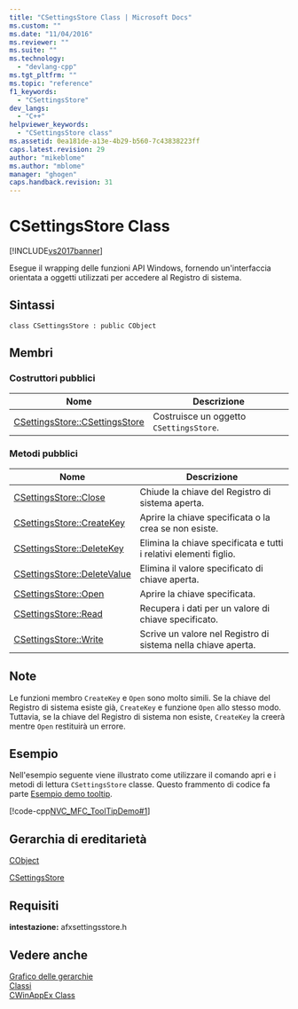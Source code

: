 ```yaml
---
title: "CSettingsStore Class | Microsoft Docs"
ms.custom: ""
ms.date: "11/04/2016"
ms.reviewer: ""
ms.suite: ""
ms.technology: 
  - "devlang-cpp"
ms.tgt_pltfrm: ""
ms.topic: "reference"
f1_keywords: 
  - "CSettingsStore"
dev_langs: 
  - "C++"
helpviewer_keywords: 
  - "CSettingsStore class"
ms.assetid: 0ea181de-a13e-4b29-b560-7c43838223ff
caps.latest.revision: 29
author: "mikeblome"
ms.author: "mblome"
manager: "ghogen"
caps.handback.revision: 31
---
```

# CSettingsStore Class
[!INCLUDE[vs2017banner](../../assembler/inline/includes/vs2017banner.md)]

Esegue il wrapping delle funzioni API Windows, fornendo un'interfaccia orientata a oggetti utilizzati per accedere al Registro di sistema.  
  
## Sintassi  
  
```  
class CSettingsStore : public CObject  
```  
  
## Membri  
  
### Costruttori pubblici  
  
|Nome|Descrizione|  
|----------|-----------------|  
|[CSettingsStore::CSettingsStore](../Topic/CSettingsStore::CSettingsStore.md)|Costruisce un oggetto `CSettingsStore`.|  
  
### Metodi pubblici  
  
|Nome|Descrizione|  
|----------|-----------------|  
|[CSettingsStore::Close](../Topic/CSettingsStore::Close.md)|Chiude la chiave del Registro di sistema aperta.|  
|[CSettingsStore::CreateKey](../Topic/CSettingsStore::CreateKey.md)|Aprire la chiave specificata o la crea se non esiste.|  
|[CSettingsStore::DeleteKey](../Topic/CSettingsStore::DeleteKey.md)|Elimina la chiave specificata e tutti i relativi elementi figlio.|  
|[CSettingsStore::DeleteValue](../Topic/CSettingsStore::DeleteValue.md)|Elimina il valore specificato di chiave aperta.|  
|[CSettingsStore::Open](../Topic/CSettingsStore::Open.md)|Aprire la chiave specificata.|  
|[CSettingsStore::Read](../Topic/CSettingsStore::Read.md)|Recupera i dati per un valore di chiave specificato.|  
|[CSettingsStore::Write](../Topic/CSettingsStore::Write.md)|Scrive un valore nel Registro di sistema nella chiave aperta.|  
  
## Note  
 Le funzioni membro `CreateKey` e `Open` sono molto simili.  Se la chiave del Registro di sistema esiste già, `CreateKey` e funzione `Open` allo stesso modo.  Tuttavia, se la chiave del Registro di sistema non esiste, `CreateKey` la creerà mentre `Open` restituirà un errore.  
  
## Esempio  
 Nell'esempio seguente viene illustrato come utilizzare il comando apri e i metodi di lettura `CSettingsStore` classe.  Questo frammento di codice fa parte [Esempio demo tooltip](../../top/visual-cpp-samples.md).  
  
 [!code-cpp[NVC_MFC_ToolTipDemo#1](../../mfc/reference/codesnippet/CPP/csettingsstore-class_1.cpp)]  
  
## Gerarchia di ereditarietà  
 [CObject](../../mfc/reference/cobject-class.md)  
  
 [CSettingsStore](../../mfc/reference/csettingsstore-class.md)  
  
## Requisiti  
 **intestazione:** afxsettingsstore.h  
  
## Vedere anche  
 [Grafico delle gerarchie](../../mfc/hierarchy-chart.md)   
 [Classi](../../mfc/reference/mfc-classes.md)   
 [CWinAppEx Class](../../mfc/reference/cwinappex-class.md)